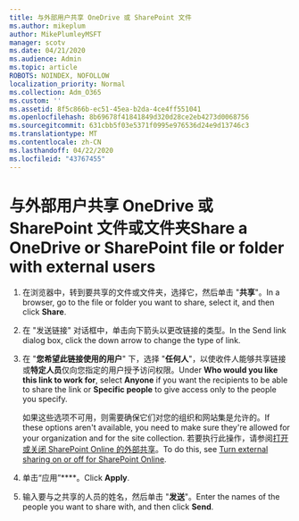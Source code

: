 ```yaml
---
title: 与外部用户共享 OneDrive 或 SharePoint 文件
ms.author: mikeplum
author: MikePlumleyMSFT
manager: scotv
ms.date: 04/21/2020
ms.audience: Admin
ms.topic: article
ROBOTS: NOINDEX, NOFOLLOW
localization_priority: Normal
ms.collection: Adm_O365
ms.custom: ''
ms.assetid: 8f5c866b-ec51-45ea-b2da-4ce4ff551041
ms.openlocfilehash: 8b69678f41841849d320d28ce2eb4273d0068756
ms.sourcegitcommit: 631cbb5f03e5371f0995e976536d24e9d13746c3
ms.translationtype: MT
ms.contentlocale: zh-CN
ms.lasthandoff: 04/22/2020
ms.locfileid: "43767455"
---
```

# <a name="share-a-onedrive-or-sharepoint-file-or-folder-with-external-users"></a><span data-ttu-id="75a1f-102">与外部用户共享 OneDrive 或 SharePoint 文件或文件夹</span><span class="sxs-lookup"><span data-stu-id="75a1f-102">Share a OneDrive or SharePoint file or folder with external users</span></span>

1. <span data-ttu-id="75a1f-103">在浏览器中，转到要共享的文件或文件夹，选择它，然后单击 "**共享**"。</span><span class="sxs-lookup"><span data-stu-id="75a1f-103">In a browser, go to the file or folder you want to share, select it, and then click **Share**.</span></span>
    
2. <span data-ttu-id="75a1f-104">在 "发送链接" 对话框中，单击向下箭头以更改链接的类型。</span><span class="sxs-lookup"><span data-stu-id="75a1f-104">In the Send link dialog box, click the down arrow to change the type of link.</span></span>
    
3. <span data-ttu-id="75a1f-105">在 "**您希望此链接使用的用户**" 下，选择 "**任何人**"，以使收件人能够共享链接或**特定人员**仅向您指定的用户授予访问权限。</span><span class="sxs-lookup"><span data-stu-id="75a1f-105">Under **Who would you like this link to work for**, select **Anyone** if you want the recipients to be able to share the link or **Specific people** to give access only to the people you specify.</span></span> 
    
    <span data-ttu-id="75a1f-106">如果这些选项不可用，则需要确保它们对您的组织和网站集是允许的。</span><span class="sxs-lookup"><span data-stu-id="75a1f-106">If these options aren't available, you need to make sure they're allowed for your organization and for the site collection.</span></span> <span data-ttu-id="75a1f-107">若要执行此操作，请参阅[打开或关闭 SharePoint Online 的外部共享](https://go.microsoft.com/fwlink/?linkid=866426)。</span><span class="sxs-lookup"><span data-stu-id="75a1f-107">To do this, see [Turn external sharing on or off for SharePoint Online](https://go.microsoft.com/fwlink/?linkid=866426).</span></span>
    
4. <span data-ttu-id="75a1f-108">单击“应用”\*\*\*\*。</span><span class="sxs-lookup"><span data-stu-id="75a1f-108">Click **Apply**.</span></span>
    
5. <span data-ttu-id="75a1f-109">输入要与之共享的人员的姓名，然后单击 "**发送**"。</span><span class="sxs-lookup"><span data-stu-id="75a1f-109">Enter the names of the people you want to share with, and then click **Send**.</span></span>
    

